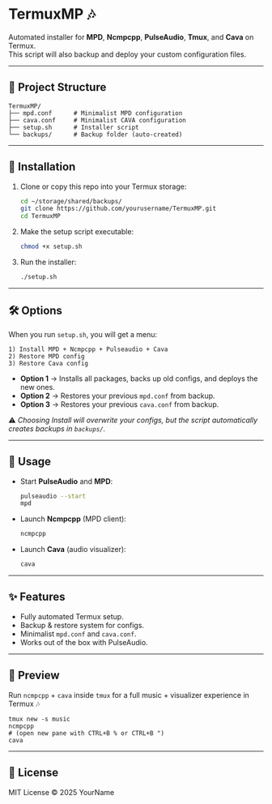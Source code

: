 # TermuxMP 🎶

Automated installer for **MPD**, **Ncmpcpp**, **PulseAudio**, **Tmux**, and **Cava** on Termux.  
This script will also backup and deploy your custom configuration files.

---

## 📂 Project Structure
```
TermuxMP/
├── mpd.conf      # Minimalist MPD configuration
├── cava.conf     # Minimalist CAVA configuration
├── setup.sh      # Installer script
└── backups/      # Backup folder (auto-created)
```

---

## 🚀 Installation

1. Clone or copy this repo into your Termux storage:
   ```bash
   cd ~/storage/shared/backups/
   git clone https://github.com/yourusername/TermuxMP.git
   cd TermuxMP
   ```

2. Make the setup script executable:
   ```bash
   chmod +x setup.sh
   ```

3. Run the installer:
   ```bash
   ./setup.sh
   ```

---

## 🛠️ Options

When you run `setup.sh`, you will get a menu:

```
1) Install MPD + Ncmpcpp + Pulseaudio + Cava
2) Restore MPD config
3) Restore Cava config
```

- **Option 1** → Installs all packages, backs up old configs, and deploys the new ones.  
- **Option 2** → Restores your previous `mpd.conf` from backup.  
- **Option 3** → Restores your previous `cava.conf` from backup.  

⚠️ *Choosing Install will overwrite your configs, but the script automatically creates backups in `backups/`.*

---

## 🎵 Usage

- Start **PulseAudio** and **MPD**:
  ```bash
  pulseaudio --start
  mpd
  ```

- Launch **Ncmpcpp** (MPD client):
  ```bash
  ncmpcpp
  ```

- Launch **Cava** (audio visualizer):
  ```bash
  cava
  ```

---

## ✨ Features
- Fully automated Termux setup.  
- Backup & restore system for configs.  
- Minimalist `mpd.conf` and `cava.conf`.  
- Works out of the box with PulseAudio.  

---

## 📸 Preview

Run `ncmpcpp` + `cava` inside `tmux` for a full music + visualizer experience in Termux 🎶  
```
tmux new -s music
ncmpcpp
# (open new pane with CTRL+B % or CTRL+B ")
cava
```

---

## 📜 License
MIT License © 2025 YourName
